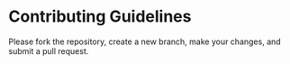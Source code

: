 # Contributing Guidelines

Please fork the repository, create a new branch, make your changes, and submit a pull request.
